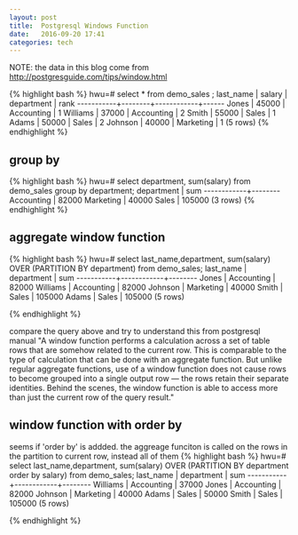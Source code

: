 ```yaml
---
layout: post
title:  Postgresql Windows Function 
date:   2016-09-20 17:41 
categories: tech 
---
```


NOTE: the data in this blog come from  http://postgresguide.com/tips/window.html

{% highlight bash %}
hwu=# select * from demo_sales ;
 last_name | salary | department | rank
-----------+--------+------------+------
 Jones     |  45000 | Accounting |    1
 Williams  |  37000 | Accounting |    2
 Smith     |  55000 | Sales      |    1
 Adams     |  50000 | Sales      |    2
 Johnson   |  40000 | Marketing  |    1
(5 rows)
{% endhighlight %}


## group by 
{% highlight bash %}
hwu=# select department, sum(salary) from demo_sales group by department;
 department |  sum
------------+--------
 Accounting |  82000
 Marketing  |  40000
 Sales      | 105000
(3 rows)
{% endhighlight %}


## aggregate window function

{% highlight bash %}
hwu=# select last_name,department, sum(salary) OVER (PARTITION BY department) from demo_sales;
 last_name | department |  sum
-----------+------------+--------
 Jones     | Accounting |  82000
 Williams  | Accounting |  82000
 Johnson   | Marketing  |  40000
 Smith     | Sales      | 105000
 Adams     | Sales      | 105000
(5 rows)

{% endhighlight %}

compare the query above and try to understand this from postgresql manual "A window function performs a calculation across a set of table rows that are somehow related to the current row. This is comparable to the type of calculation that can be done with an aggregate function. But unlike regular aggregate functions, use of a window function does not cause rows to become grouped into a single output row — the rows retain their separate identities. Behind the scenes, the window function is able to access more than just the current row of the query result."



## window function with order by

seems if 'order by' is addded. the aggreage funciton is called on the rows in the partition to current row, instead all of them
{% highlight bash %}
hwu=# select last_name,department, sum(salary) OVER (PARTITION BY department order by salary) from demo_sales;
 last_name | department |  sum
-----------+------------+--------
 Williams  | Accounting |  37000
 Jones     | Accounting |  82000
 Johnson   | Marketing  |  40000
 Adams     | Sales      |  50000
 Smith     | Sales      | 105000
(5 rows)

{% endhighlight %}


